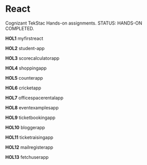 # React
Cognizant TekStac Hands-on assignments.
STATUS: HANDS-ON COMPLETED.

**HOL1**
myfirstreact

**HOL2**
student-app

**HOL3**
scorecalculatorapp

**HOL4**
shoppingapp

**HOL5**
counterapp

**HOL6**
cricketapp

**HOL7**
officespacerentalapp

**HOL8**
eventexamplesapp

**HOL9**
ticketbookingapp

**HOL10**
bloggerapp

**HOL11**
ticketraisingapp

**HOL12**
mailregisterapp

**HOL13**
fetchuserapp
